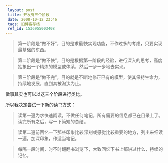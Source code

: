 ```yaml
---
 layout: post
 title: 开发有三个阶段
 date: 2008-10-12 23:46
 tags: 旧博客存档
 ref_id: 1536955003408
---
```

>第一阶段是“做不好”，目的是求最快实现功能，不作过多的考虑，只要实现最基础的东西。

>第二阶段是“做不快”，目的是根据第一阶段的经验，进行深入的思考，高度抽象出一个精炼的模型或体系，然后一步一步地去实现。

>第三阶段是“做不完”，目的就是不断地修正已有的模型，使其保持生命力，持续地发展，直到其被淘汰为止。

做事其实也可以以这三个阶段进行类比。

所以我决定尝试一下新的读书方式：

>读第一遍为求快速阅读，不做任何笔记，所有需要的信息都已在目录上了。读完所有之后，写一下简短的总结。

>读第二遍前回忆一下那些印象比较深刻或感觉比较重要的地方，列出来细读一遍，加深印象，作适当笔记。

>每隔一段时间，时不时翻翻书浏览下，大致回忆下书上都讲过什么，持续的记忆。

